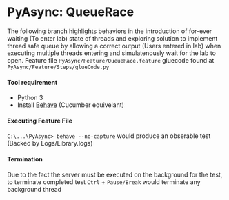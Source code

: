 # PyAsync: QueueRace

The following branch highlights behaviors in the introduction of for-ever waiting (To enter lab) state of threads and exploring solution to implement thread safe queue by allowing a correct output (Users entered in lab) when executing multiple threads entering and simulatenously wait for the lab to open. Feature file ```PyAsync/Feature/QueueRace.feature``` gluecode found at ```PyAsync/Feature/Steps/glueCode.py```

#### Tool requirement
- Python 3
- Install [Behave](https://behave.readthedocs.io/en/latest/install.html) (Cucumber equivelant) 

#### Executing Feature File
```C:\...\PyAsync> behave --no-capture``` would produce an obserable test (Backed by Logs/Library.logs)

#### Termination
Due to the fact the server must be executed on the background for the test, to terminate completed test ```Ctrl``` + ```Pause/Break``` would terminate any background thread
